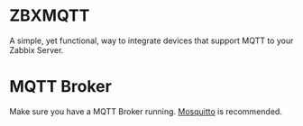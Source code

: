 # ZBXMQTT
A simple, yet functional, way to integrate devices that support MQTT to your Zabbix Server.

# MQTT Broker
Make sure you have a MQTT Broker running. <a href="https://mosquitto.org">Mosquitto</a> is recommended.
